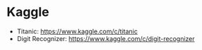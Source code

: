 # Kaggle  
 *  Titanic: https://www.kaggle.com/c/titanic  
 *  Digit Recognizer: https://www.kaggle.com/c/digit-recognizer  
